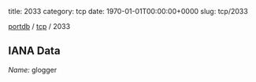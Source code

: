 title: 2033
category: tcp
date: 1970-01-01T00:00:00+0000
slug: tcp/2033

[portdb](/) / [tcp](/category/tcp.html) / 2033


## IANA Data

_Name:_ glogger

